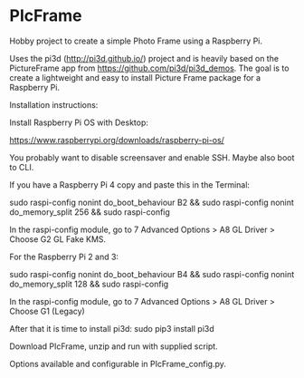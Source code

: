 # PIcFrame

Hobby project to create a simple Photo Frame using a Raspberry Pi.

Uses the pi3d (http://pi3d.github.io/) project and is heavily based on the PictureFrame app from https://github.com/pi3d/pi3d_demos. The goal is to create a lightweight and easy to install Picture Frame package for a Raspberry Pi.


Installation instructions:

Install Raspberry Pi OS with Desktop:

https://www.raspberrypi.org/downloads/raspberry-pi-os/

You probably want to disable screensaver and enable SSH. Maybe also boot to CLI.

If you have a Raspberry Pi 4 copy and paste this in the Terminal:

sudo raspi-config nonint do_boot_behaviour B2 && sudo raspi-config nonint do_memory_split 256 && sudo raspi-config

In the raspi-config module, go to 7 Advanced Options > A8 GL Driver > Choose G2 GL Fake KMS.

For the Raspberry Pi 2 and 3:

sudo raspi-config nonint do_boot_behaviour B4 && sudo raspi-config nonint do_memory_split 128 && sudo raspi-config 

In the raspi-config module, go to 7 Advanced Options > A8 GL Driver > Choose G1 (Legacy)

After that it is time to install pi3d:
sudo pip3 install pi3d

Download PIcFrame, unzip and run with supplied script.

Options available and configurable in PIcFrame_config.py.



